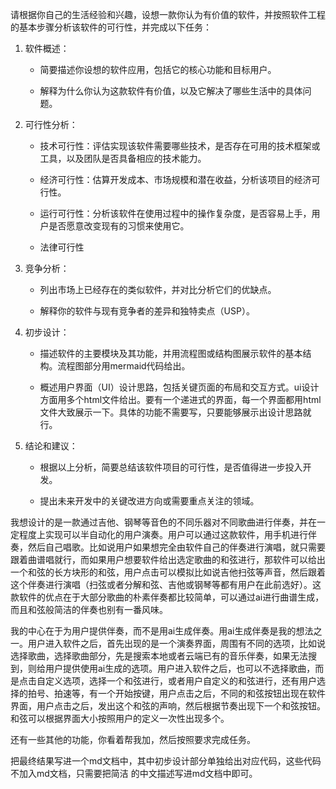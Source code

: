 请根据你自己的生活经验和兴趣，设想一款你认为有价值的软件，并按照软件工程的基本步骤分析该软件的可行性，并完成以下任务：

1. 软件概述：

   - 简要描述你设想的软件应用，包括它的核心功能和目标用户。

   - 解释为什么你认为这款软件有价值，以及它解决了哪些生活中的具体问题。

2. 可行性分析：

   - 技术可行性：评估实现该软件需要哪些技术，是否存在可用的技术框架或工具，以及团队是否具备相应的技术能力。

   - 经济可行性：估算开发成本、市场规模和潜在收益，分析该项目的经济可行性。

   - 运行可行性：分析该软件在使用过程中的操作复杂度，是否容易上手，用户是否愿意改变现有的习惯来使用它。

   - 法律可行性

3. 竞争分析：

   - 列出市场上已经存在的类似软件，并对比分析它们的优缺点。

   - 解释你的软件与现有竞争者的差异和独特卖点（USP）。

4. 初步设计：

   - 描述软件的主要模块及其功能，并用流程图或结构图展示软件的基本结构。流程图部分用mermaid代码给出。

   - 概述用户界面（UI）设计思路，包括关键页面的布局和交互方式。ui设计方面用多个html文件给出。要有一个递进式的界面，每一个界面都用html文件大致展示一下。具体的功能不需要写，只要能够展示出设计思路就行。

5. 结论和建议：

   - 根据以上分析，简要总结该软件项目的可行性，是否值得进一步投入开发。

   - 提出未来开发中的关键改进方向或需要重点关注的领域。



我想设计的是一款通过吉他、钢琴等音色的不同乐器对不同歌曲进行伴奏，并在一定程度上实现可以半自动化的用户演奏。用户可以通过这款软件，用手机进行伴奏，然后自己唱歌。比如说用户如果想完全由软件自己的伴奏进行演唱，就只需要跟着曲谱唱就行，而如果用户想要软件给出选定歌曲的和弦进行，那软件可以给出一个和弦的长方块形的和弦，用户点击可以模拟比如说吉他扫弦等声音，然后跟着这个伴奏进行演唱（扫弦或者分解和弦、吉他或钢琴等都有用户在此前选好）。这款软件的优点在于大部分歌曲的朴素伴奏都比较简单，可以通过ai进行曲谱生成，而且和弦般简洁的伴奏也别有一番风味。



我的中心在于为用户提供伴奏，而不是用ai生成伴奏。用ai生成伴奏是我的想法之一。用户进入软件之后，首先出现的是一个演奏界面，周围有不同的选项，比如说选择歌曲，选择歌曲部分，先是搜索本地或者云端已有的音乐伴奏，如果无法搜到，则给用户提供使用ai生成的选项。用户进入软件之后，也可以不选择歌曲，而是点击自定义选项，选择一个和弦进行，或者用户自定义的和弦进行，还有用户选择的拍号、拍速等，有一个开始按键，用户点击之后，不同的和弦按钮出现在软件界面，用户点击之后，发出这个和弦的声响，然后根据节奏出现下一个和弦按钮。和弦可以根据界面大小按照用户的定义一次性出现多个。



还有一些其他的功能，你看着帮我加，然后按照要求完成任务。



把最终结果写进一个md文档中，其中初步设计部分单独给出对应代码，这些代码不加入md文档，只需要把简洁 的中文描述写进md文档中即可。